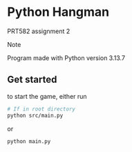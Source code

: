 # Python Hangman

PRT582 assignment 2

> [!NOTE]
> Program made with Python version 3.13.7

## Get started

to start the game, either run

```bash
# If in root directory
python src/main.py
```

or

```bash
python main.py
```
